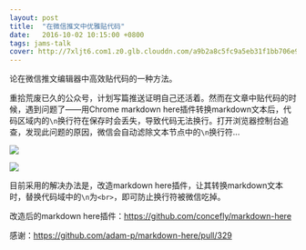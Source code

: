 ```yaml
---
layout: post
title:  "在微信推文中优雅贴代码"
date:   2016-10-02 10:15:00 +0800
tags: jams-talk
cover: http://7xljt6.com1.z0.glb.clouddn.com/a9b2a8c5fc9a5eb31f1bb706e9150198.png
---
```


论在微信推文编辑器中高效贴代码的一种方法。

重拾荒废已久的公众号，计划写篇推送证明自己还活着。然而在文章中贴代码的时候，遇到问题了——用Chrome markdown here插件转换markdown文本后，代码区域内的`\n`换行符在保存时会丢失，导致代码无法换行。打开浏览器控制台追查，发现此问题的原因，微信会自动滤除文本节点中的`\n`换行符...

![](http://7xljt6.com1.z0.glb.clouddn.com/afed499a5b70e7928e11bbe455bcdb70.png)

![](http://7xljt6.com1.z0.glb.clouddn.com/5e308a4cf8cf0b30e9503d3d974b323f.png)

目前采用的解决办法是，改造markdown here插件，让其转换markdown文本时，替换代码域中的`\n`为`<br>`，即可防止换行符被微信吃掉。

改造后的markdown here插件：<https://github.com/concefly/markdown-here>

感谢：<https://github.com/adam-p/markdown-here/pull/329>
